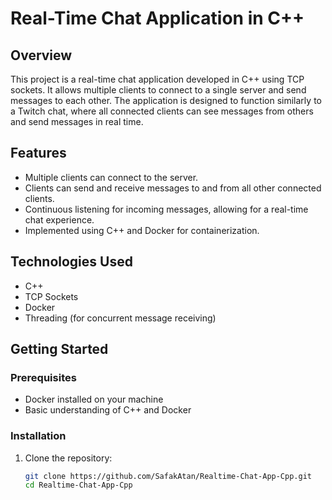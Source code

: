 # Real-Time Chat Application in C++

## Overview
This project is a real-time chat application developed in C++ using TCP sockets. It allows multiple clients to connect to a single server and send messages to each other. The application is designed to function similarly to a Twitch chat, where all connected clients can see messages from others and send messages in real time.

## Features
- Multiple clients can connect to the server.
- Clients can send and receive messages to and from all other connected clients.
- Continuous listening for incoming messages, allowing for a real-time chat experience.
- Implemented using C++ and Docker for containerization.

## Technologies Used
- C++
- TCP Sockets
- Docker
- Threading (for concurrent message receiving)

## Getting Started

### Prerequisites
- Docker installed on your machine
- Basic understanding of C++ and Docker

### Installation
1. Clone the repository:
   ```bash
   git clone https://github.com/SafakAtan/Realtime-Chat-App-Cpp.git
   cd Realtime-Chat-App-Cpp
